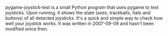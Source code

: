 pygame-joystick-test is a small Python program that uses pygame to test joysticks. Upon running, it shows the state (axes, trackballs, hats and buttons) of all detected joysticks. It's a quick and simple way to check how well your joystick works. It was written in 2007-09-09 and hasn't been modified since then.
